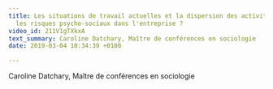 ```yaml
---
title: Les situations de travail actuelles et la dispersion des activités accroissent-elles
  les risques psycho-sociaux dans l'entreprise ?
video_id: 211V1gTXkxA
text_summary: Caroline Datchary, Maître de conférences en sociologie
date: 2019-03-04 10:34:39 +0100

---
```

Caroline Datchary, Maître de conférences en sociologie